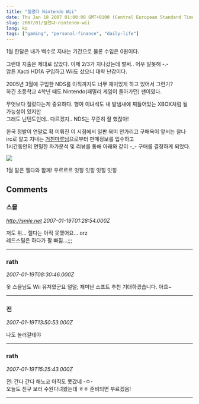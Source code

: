 ```yaml
---
title: "질렀다 Nintendo Wii"
date: Thu Jan 18 2007 01:00:00 GMT+0100 (Central European Standard Time)
slug: 2007/01/질렀다-nintendo-wii
lang: ko
tags: ["gaming", "personal-finance", "daily-life"]
---
```


1월 한달은 내가 백수로 지내는 기간으로 물론 수입은 0원이다.

그런대 지출은 제대로 많았다. 이제 2/3가 지나갔는데 벌써.. 어우 말못해 -.-  
암튼 Xacti HD1A 구입하고 Wii도 샀으니 대략 난감이다.  

2005년 3월에 구입한 NDS를 아직까지도 너무 재미있게 하고 있어서 그런가?  
하긴 초등학교 4학년 때도 Nintendo(패밀리 게임이 돌아가던) 팬이였다.

무엇보다 질렀다는게 중요하다.
행여 이녀석도 내 발냄새에 찌들어있는 XBOX처럼 될 가능성이 있지만  
그래도 닌텐도인데.. 다르겠지.. NDS는 꾸준히 잘 했잖아!

한국 정발이 연말로 확 미뤄진 이 시점에서 일판 북미 안가리고 구매욕이 앞서는 찰나  
irc로 알고 지내는 [거친마루님](http://maroo.info/40)으로부터 판매정보를 입수하고  
1시간동안의 면밀한 자가분석 및 리뷰를 통해 아래와 같이 -_- 구매를 결정하게 되었다.

![](/img/wii_commit.jpg)

1월 말은 젤다와 함께! 우르르르 잇힝 잇힝 잇힝 잇힝

## Comments

### 스믈
*http://smle.net*
*2007-01-19T01:28:54.000Z*

저도 위... 젤다는 아직 못깼어요... orz   
레드스틸은 하다가 팔 빠짐...;;;

---

### rath
*2007-01-19T08:30:46.000Z*

옷 스믈님도 Wii 유저였군요 덜덜; 재미난 소프트 추천 기대하겠습니다. 아흐~

---

### 전
*2007-01-19T13:50:53.000Z*

나도 놀러갈테야

---

### rath
*2007-01-19T15:25:43.000Z*

전: 간다 간다 해노코 아직도 못갔네 -ㅇ-   
오늘도 친구 보러 수원다녀왔는데 ㅎㅎ 준비되면 부르겠음!

---
